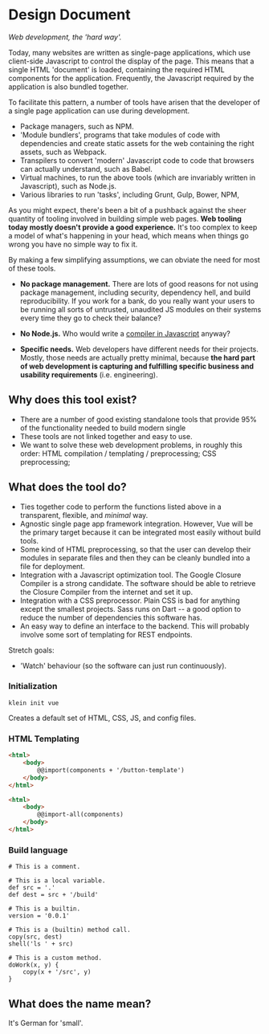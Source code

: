 # Design Document

*Web development, the 'hard way'.*

Today, many websites are written as single-page applications, which use client-side Javascript to control the display of the page. This means that a single HTML 'document' is loaded, containing the required HTML components for the application. Frequently, the Javascript required by the application is also bundled together. 

To facilitate this pattern, a number of tools have arisen that the developer of a single page application can use during development.

- Package managers, such as NPM.
- 'Module bundlers', programs that take modules of code with dependencies and create static assets for the web containing the right assets, such as Webpack.
- Transpilers to convert 'modern' Javascript code to code that browsers can actually understand, such as Babel.
- Virtual machines, to run the above tools (which are invariably written in Javascript), such as Node.js.
- Various libraries to run 'tasks', including Grunt, Gulp, Bower, NPM,  

As you might expect, there's been a bit of a pushback against the sheer quantity of tooling involved in building simple web pages. **Web tooling today mostly doesn't provide a good experience.** It's too complex to keep a model of what's happening in your head, which means when things go wrong you have no simple way to fix it.

By making a few simplifying assumptions, we can obviate the need for most of these tools.

- **No package management.** There are lots of good reasons for not using package management, including security, dependency hell, and build reproducibility. If you work for a bank, do you really want your users to be running all sorts of untrusted, unaudited JS modules on their systems every time they go to check their balance?

- **No Node.js.** Who would write a [compiler in Javascript](https://github.com/oscarcs/bplus) anyway? 

- **Specific needs.** Web developers have different needs for their projects. Mostly, those needs are actually pretty minimal, because **the hard part of web development is capturing and fulfilling specific business and usability requirements** (i.e. engineering).

## Why does this tool exist?

- There are a number of good existing standalone tools that provide 95% of the functionality needed to build modern single 
- These tools are not linked together and easy to use.
- We want to solve these web development problems, in roughly this order: HTML compilation / templating / preprocessing; CSS preprocessing; 

## What does the tool do?

- Ties together code to perform the functions listed above in a transparent, flexible, and *minimal* way.
- Agnostic single page app framework integration. However, Vue will be the primary target because it can be integrated most easily without build tools.
- Some kind of HTML preprocessing, so that the user can develop their modules in separate files and then they can be cleanly bundled into a file for deployment.
- Integration with a Javascript optimization tool. The Google Closure Compiler is a strong candidate. The software should be able to retrieve the Closure Compiler from the internet and set it up.
- Integration with a CSS preprocessor. Plain CSS is bad for anything except the smallest projects. Sass runs on Dart -- a good option to reduce the number of dependencies this software has.
- An easy way to define an interface to the backend. This will probably involve some sort of templating for REST endpoints.

Stretch goals:

- 'Watch' behaviour (so the software can just run continuously). 

### Initialization

```
klein init vue
```
Creates a default set of HTML, CSS, JS, and config files.

### HTML Templating

```html
<html>
    <body>
        @@import(components + '/button-template')
    </body>
</html>
```
```html
<html>
    <body>
        @@import-all(components)
    </body>
</html>
```

### Build language
```
# This is a comment.

# This is a local variable.
def src = '.'
def dest = src + '/build'

# This is a builtin.
version = '0.0.1'

# This is a (builtin) method call.
copy(src, dest)
shell('ls ' + src)

# This is a custom method.
doWork(x, y) {
    copy(x + '/src', y)
}
```

## What does the name mean?

It's German for 'small'.